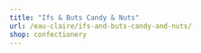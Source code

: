 ```yaml
---
title: "Ifs & Buts Candy & Nuts"
url: /eau-claire/ifs-and-buts-candy-and-nuts/
shop: confectionery
---
```

